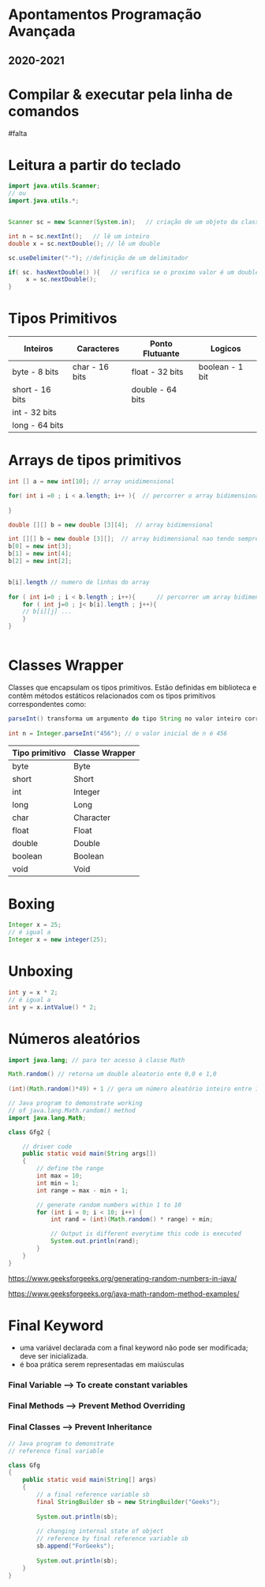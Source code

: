 # Apontamentos Programação Avançada 
## 2020-2021
# Compilar  & executar pela linha de comandos 

#falta

# Leitura  a partir do teclado 

```java
import java.utils.Scanner; 
// ou 
import.java.utils.*;


Scanner sc = new Scanner(System.in);   // criação de um objeto da classe Scanner 

int n = sc.nextInt();	// lê um inteiro
double x = sc.nextDouble(); // lê um double

sc.useDelimiter("-"); //definição de um delimitador 

if( sc. hasNextDouble() ){   // verifica se o proximo valor é um double 
     x = sc.nextDouble();
}

```



# Tipos Primitivos

| Inteiros        | Caracteres     | Ponto Flutuante  | Logicos         |
| --------------- | -------------- | ---------------- | --------------- |
| byte - 8 bits   | char - 16 bits | float - 32 bits  | boolean - 1 bit |
| short - 16 bits |                | double - 64 bits |                 |
| int - 32 bits   |                |                  |                 |
| long - 64 bits  |                |                  |                 |

# Arrays de tipos primitivos

``` java
int [] a = new int[10]; // array unidimensional 

for( int i =0 ; i < a.length; i++ ){  // percorrer o array bidimensional 
     
}
```

``` java
double [][] b = new double [3][4];  // array bidimensional 

int [][] b = new double [3][];  // array bidimensional nao tendo sempre o mesmo numero de linhas 
b[0] = new int[3];
b[1] = new int[4];
b[2] = new int[2];


b[i].length // numero de linhas do array 
 
for ( int i=0 ; i < b.length ; i++){      // percorrer um array bidimensional 
	for ( int j=0 ; j< b[i].length ; j++){
	// b[i][j] ...
	}
}
     
```



# Classes Wrapper

Classes que encapsulam os tipos primitivos. Estão definidas em biblioteca e contêm métodos estáticos relacionados com os tipos primitivos correspondentes como:

```java
parseInt() transforma um argumento do tipo String no valor inteiro correspondente 
     
int n = Integer.parseInt("456"); // o valor inicial de n é 456
```

| Tipo primitivo | Classe Wrapper |
| -------------- | -------------- |
| byte           | Byte           |
| short          | Short          |
| int            | Integer        |
| long           | Long           |
| char           | Character      |
| float          | Float          |
| double         | Double         |
| boolean        | Boolean        |
| void           | Void           |



# Boxing 

```java
Integer x = 25; 
// é igual a 
Integer x = new integer(25);
```

# Unboxing 

```java
int y = x * 2;
// é igual a 
int y = x.intValue() * 2;
```



# Números aleatórios 

``` java
import java.lang; // para ter acesso à classe Math 

Math.random() // retorna um double aleatorio ente 0,0 e 1,0 
   
(int)(Math.random()*49) + 1 // gera um número aleatório inteiro entre 1 e 49 

```



```java
// Java program to demonstrate working 
// of java.lang.Math.random() method 
import java.lang.Math; 

class Gfg2 { 

	// driver code 
	public static void main(String args[]) 
	{ 
		// define the range 
		int max = 10; 
		int min = 1; 
		int range = max - min + 1; 

		// generate random numbers within 1 to 10 
		for (int i = 0; i < 10; i++) { 
			int rand = (int)(Math.random() * range) + min; 

			// Output is different everytime this code is executed 
			System.out.println(rand); 
		} 
	} 
} 

```

https://www.geeksforgeeks.org/generating-random-numbers-in-java/

https://www.geeksforgeeks.org/java-math-random-method-examples/



# Final Keyword 

* uma variável declarada com a final keyword não pode ser modificada; deve ser inicializada.
* é boa prática serem representadas em maiúsculas


### Final Variable --> To create constant variables
### Final Methods --> Prevent Method Overriding
### Final Classes --> Prevent Inheritance



```java
// Java program to demonstrate  
// reference final variable 

class Gfg 
{ 
    public static void main(String[] args)  
    { 
        // a final reference variable sb 
        final StringBuilder sb = new StringBuilder("Geeks"); 
          
        System.out.println(sb); 
          
        // changing internal state of object 
        // reference by final reference variable sb 
        sb.append("ForGeeks"); 
          
        System.out.println(sb); 
    }     
} 
```



